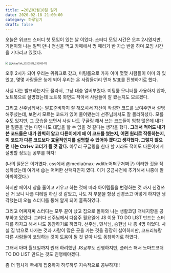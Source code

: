 ```yaml
---
title: ✒️20년02월18일 일기
date: 2020-02-18 21:00:00
category: 하루일기
draft: false
---
```




오늘은 위코드 스터디 첫 모임이 있는 날 이었다. 스터디 모임 시간은 오후 2시였지만, 기현이와 나는 일찍 만나 점심을 먹고 카페에서 멍 때리기 반 자습 반을 하며 모임 시간을 기다리고 있었다.

<img src="C:\Users\eonec\OneDrive\Documents\카카오톡 받은 파일\KakaoTalk_20200218_233955251.jpg" style="zoom:50%;" />

<img src="C:\Users\eonec\OneDrive\Documents\카카오톡 받은 파일\KakaoTalk_20200218_233955415.jpg" alt="KakaoTalk_20200218_233955415" style="zoom:50%;" />

오후 2시가 되어 우리는 위워크로 갔고, 미팅룸으로 가자 이미 몇몇 사람들이 이미 와 있었고, 몇몇 사람들은 늦게 되어 우리는 온 사람들끼리 먼저 발표를 진행하기로 했다.

사실 나는 발표하는지도 몰라서, 그냥 대충 얼버부렸다. 미팅룸 모니터를 사용하지 않아, 노트북으로 설명했는데 노트북 화면도 작아서 사람들이 잘 봤는지도 모르겠다.

그리고 선주님께서는 발표준비까지 잘 해오셔서 자신이 작성한 코드를 보여주면서 설명해주셨는데, 보면서 모르는 코드가 있어 물어봤는데 선주님께서도 잘 몰라하셨다. 모를 수도 있지만, 그 모습을 보면서 사실 나도 구글링 해서 쓰는 코드들이 엄청 많은데 내가 한 질문을 받는 다면 나도 대답을 할 수 없을 것 같다는 생각을 했다. **그래서 적어도 내가 쓴 코드들은 내가 완벽히 알고 다른이에게 왜 이 코드를 썼는지, 어떤 원리로 작동하는지, 이 코드가 다른 코드보다 효율적인지를 설명할 수 있어야 겠다고 생각했다. 그렇지 않으면 나는 Ctrl+v 코더가 될 것 같다.** 아무리 구글링을 한다 할 지라도 적어도 다른이에게 설명할 정도는 공부를 하자! 

(나의 질문은 이거였다. css에서 @media(max-wdith:어쩌구저쩌구) 이러한 것을 작성하셨는데 여기서 @는 어떠한 선택자인지 였다. 이거 궁금사전에 추가해서 나중에 알아봐야겠다.)

하지만 페이지 창을 줄이고 키우고 하는 것에 따라 아이템들을 변경하는 것 까지 신경쓰신 거 보니 나름 디테일 하신 것 같았고, 나도 저 부분을 항상 신경쓰고 어떻게 하지만 생각했는데 오늘 스터디를 통해 알게 되어 흡족하였다.

그리고 어찌저찌 스터디는 모두 끝이 났고 집으로 돌아와 나는 생활코딩 객체지향을 공부하고 있었다. 그러다 선주님께서 다음주 월요일에 JS 이용 TO DO LIST 만드는 스터디를 하자고 해서 나도 동참하기로 하였다. 선주님, 민석님, 승현님 나 총 4명 이었다. 사실 집 밖으로 나가는 것과 사람이 많은 곳을 가는 것을 굉장히 싫어하지만, 코드리뷰랑 다른 사람들이 코딩하는 것이 도움이 될 것 같아 나도 동참하기로 하였다.

그래서 아마 월요일까지 원래 하려했던 JS공부도 진행하지만, 플러스 해서 노마드코더 TO DO LIST 만드는 것도 진행해야겠다. 

좀 더 힘차게 빡세게 집중하자 하루하루 지속적으로 공부하자!!